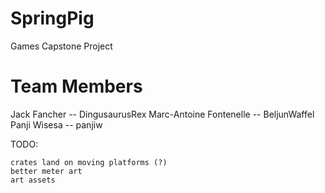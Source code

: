 # SpringPig
Games Capstone Project

# Team Members
Jack Fancher -- DingusaurusRex
Marc-Antoine Fontenelle -- BeljunWaffel
Panji Wisesa -- panjiw

TODO:
	
	crates land on moving platforms (?)
	better meter art
	art assets